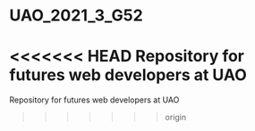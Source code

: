 # UAO_2021_3_G52
<<<<<<< HEAD
Repository for futures web developers at UAO
=======
Repository for futures web developers at UAO
>>>>>>> origin
